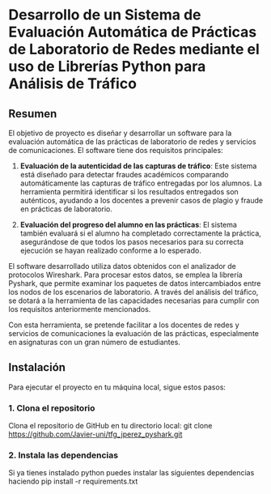 # Desarrollo de un Sistema de Evaluación Automática de Prácticas de Laboratorio de Redes mediante el uso de Librerías Python para Análisis de Tráfico

## Resumen

El objetivo de proyecto es diseñar y desarrollar un software para la evaluación automática de las prácticas de laboratorio de redes y servicios de comunicaciones. El software tiene dos requisitos principales:

1. **Evaluación de la autenticidad de las capturas de tráfico**: Este sistema está diseñado para detectar fraudes académicos comparando automáticamente las capturas de tráfico entregadas por los alumnos. La herramienta permitirá identificar si los resultados entregados son auténticos, ayudando a los docentes a prevenir casos de plagio y fraude en prácticas de laboratorio.
   
2. **Evaluación del progreso del alumno en las prácticas**: El sistema también evaluará si el alumno ha completado correctamente la práctica, asegurándose de que todos los pasos necesarios para su correcta ejecución se hayan realizado conforme a lo esperado.

El software desarrollado utiliza datos obtenidos con el analizador de protocolos Wireshark. Para procesar estos datos, se emplea la librería Pyshark, que permite examinar los paquetes de datos intercambiados entre los nodos de los escenarios de laboratorio. A través del análisis del tráfico, se dotará a la herramienta de las capacidades necesarias para cumplir con los requisitos anteriormente mencionados.

Con esta herramienta, se pretende facilitar a los docentes de redes y servicios de comunicaciones la evaluación de las prácticas, especialmente en asignaturas con un gran número de estudiantes.

## Instalación

Para ejecutar el proyecto en tu máquina local, sigue estos pasos:

### 1. Clona el repositorio
Clona el repositorio de GitHub en tu directorio local:
git clone https://github.com/Javier-uni/tfg_jperez_pyshark.git


### 2. Instala las dependencias
Si ya tienes instalado python puedes instalar las siguientes dependencias haciendo
pip install -r requirements.txt